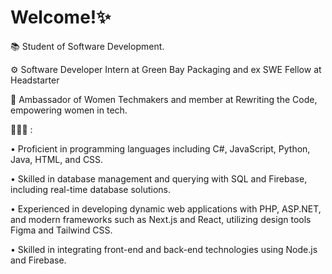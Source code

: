 #  Welcome!✨

📚 Student of Software Development.

⚙️ Software Developer Intern at Green Bay Packaging and ex SWE Fellow at Headstarter

👾 Ambassador of Women Techmakers and member at Rewriting the Code, empowering women in tech.

👩🏽‍💻 :

• Proficient in programming languages including C#, JavaScript, Python, Java, HTML, and CSS.

• Skilled in database management and querying with SQL and Firebase, including real-time database solutions.

• Experienced in developing dynamic web applications with PHP, ASP.NET, and modern frameworks such as Next.js and React, utilizing design tools Figma and Tailwind CSS.

• Skilled in integrating front-end and back-end technologies using Node.js and Firebase.


